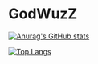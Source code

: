 # GodWuzZ

[![Anurag's GitHub stats](https://github-readme-stats.vercel.app/api?username=GodWuzZ&show_icons=true&hide=prs,issues&theme=dracula)](https://github.com/anuraghazra/github-readme-stats)

[![Top Langs](https://github-readme-stats.vercel.app/api/top-langs/?username=GodWuzZ&layout=compact&theme=dracula)](https://github.com/anuraghazra/github-readme-stats)

